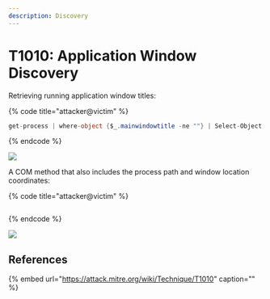 ```yaml
---
description: Discovery
---
```


# T1010: Application Window Discovery

Retrieving running application window titles:

{% code title="attacker@victim" %}
```csharp
get-process | where-object {$_.mainwindowtitle -ne ""} | Select-Object mainwindowtitle
```
{% endcode %}

![](../../.gitbook/assets/window-titles.png)

A COM method that also includes the process path and window location coordinates:

{% code title="attacker@victim" %}
```csharp

```
{% endcode %}

![](../../.gitbook/assets/annotation-2019-06-18-224603.png)

## References

{% embed url="https://attack.mitre.org/wiki/Technique/T1010" caption="" %}

